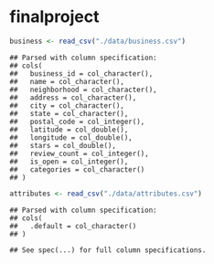 finalproject
================

``` r
business <- read_csv("./data/business.csv")
```

    ## Parsed with column specification:
    ## cols(
    ##   business_id = col_character(),
    ##   name = col_character(),
    ##   neighborhood = col_character(),
    ##   address = col_character(),
    ##   city = col_character(),
    ##   state = col_character(),
    ##   postal_code = col_integer(),
    ##   latitude = col_double(),
    ##   longitude = col_double(),
    ##   stars = col_double(),
    ##   review_count = col_integer(),
    ##   is_open = col_integer(),
    ##   categories = col_character()
    ## )

``` r
attributes <- read_csv("./data/attributes.csv")
```

    ## Parsed with column specification:
    ## cols(
    ##   .default = col_character()
    ## )

    ## See spec(...) for full column specifications.
